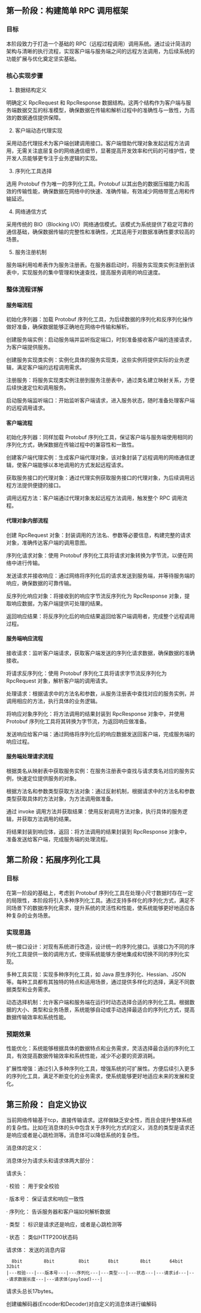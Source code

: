 ## 第一阶段：构建简单 RPC 调用框架

### 目标

本阶段致力于打造一个基础的 RPC（远程过程调用）调用系统。通过设计简洁的架构与清晰的执行流程，实现客户端与服务端之间的远程方法调用，为后续系统的功能扩展与优化奠定坚实基础。

### 核心实现步骤

1. 数据结构定义

明确定义 RpcRequest 和 RpcResponse 数据结构。这两个结构作为客户端与服务端数据交互的标准模型，确保数据在传输和解析过程中的准确性与一致性，为高效的数据通信提供保障。

2. 客户端动态代理实现

采用动态代理技术为客户端创建调用接口。客户端借助代理对象发起远程方法调用，无需关注底层复杂的网络通信细节，显著提高开发效率和代码的可维护性，使开发人员能够更专注于业务逻辑的实现。

3. 序列化工具选择

选用 Protobuf 作为唯一的序列化工具。Protobuf 以其出色的数据压缩能力和高效的传输性能，确保数据在网络中的快速、准确传输，有效减少网络带宽占用和传输延迟。

4. 网络通信方式

采用传统的 BIO（Blocking I/O）网络通信模式。该模式为系统提供了稳定可靠的通信基础，确保数据传输的完整性和准确性，尤其适用于对数据准确性要求较高的场景。

5. 服务注册机制

服务端利用哈希表作为服务注册表。在服务器启动时，将服务实现类实例注册到该表中，实现服务的集中管理和快速查找，提高服务调用的响应速度。

### 整体流程详解

#### 服务端流程

初始化序列器：加载 Protobuf 序列化工具，为后续数据的序列化和反序列化操作做好准备，确保数据能够正确地在网络中传输和解析。

创建服务端实例：启动服务端并监听指定端口，时刻准备接收客户端的连接请求，为客户端提供服务。

创建服务实现类实例：实例化具体的服务实现类，这些实例将提供实际的业务逻辑，满足客户端的远程调用需求。

注册服务：将服务实现类实例注册到服务注册表中，通过类名建立映射关系，方便后续快速定位和调用服务。

启动服务端监听端口：开始监听客户端请求，进入服务状态，随时准备处理客户端的远程调用请求。

#### 客户端流程

初始化序列器：同样加载 Protobuf 序列化工具，保证客户端与服务端使用相同的序列化方式，确保数据在传输过程中的兼容性和一致性。

创建客户端代理实例：生成客户端代理对象，该对象封装了远程调用的网络通信逻辑，使客户端能够以本地调用的方式发起远程请求。

获取服务接口的代理对象：通过代理实例获取服务接口的代理对象，为后续调用远程方法提供便捷的接口。

调用远程方法：客户端通过代理对象发起远程方法调用，触发整个 RPC 调用流程。

#### 代理对象内部流程

创建 RpcRequest 对象：封装调用的方法名、参数等必要信息，构建完整的请求对象，准确传达客户端的调用意图。

序列化请求对象：使用 Protobuf 序列化工具将请求对象转换为字节流，以便在网络中进行传输。

发送请求并接收响应：通过网络将序列化后的请求发送到服务端，并等待服务端的响应，确保数据的可靠传输。

反序列化响应对象：将接收到的响应字节流反序列化为 RpcResponse 对象，提取响应数据，为客户端提供可处理的结果。

返回响应结果：将反序列化后的响应结果返回给客户端调用者，完成整个远程调用过程。

#### 服务端响应流程

接收请求：监听客户端请求，获取客户端发送的序列化请求数据，确保数据的准确接收。

将请求反序列化：使用 Protobuf 序列化工具将请求字节流反序列化为 RpcRequest 对象，解析客户端的调用请求。

处理请求：根据请求中的方法名和参数，从服务注册表中查找对应的服务实例，并调用相应的方法，执行具体的业务逻辑。

将响应对象序列化：将方法调用的结果封装到 RpcResponse 对象中，并使用 Protobuf 序列化工具将其转换为字节流，为返回响应做准备。

发送响应给客户端：通过网络将序列化后的响应数据发送回客户端，完成服务端的响应过程。

#### 服务端处理请求流程

根据类名从映射表中获取服务实例：在服务注册表中查找与请求类名对应的服务实例，快速定位提供服务的对象。

根据方法名和参数类型获取方法对象：通过反射机制，根据请求中的方法名和参数类型获取具体的方法对象，为方法调用做准备。

通过 invoke 调用方法并获取结果：使用反射调用方法对象，执行具体的服务逻辑，并获取方法调用的结果。

将结果封装到响应体，返回：将方法调用的结果封装到 RpcResponse 对象中，准备发送给客户端，完成服务端的处理流程。

## 第二阶段：拓展序列化工具

### 目标

在第一阶段的基础上，考虑到 Protobuf 序列化工具在处理小尺寸数据时存在一定的局限性，本阶段将引入多种序列化工具。通过支持多样化的序列化方式，满足不同场景下的数据序列化需求，提升系统的灵活性和性能，使系统能够更好地适应各种复杂的业务场景。

### 实现思路

统一接口设计：对现有系统进行改造，设计统一的序列化接口。该接口为不同的序列化工具提供一致的调用方式，使得系统能够方便地集成和切换不同的序列化实现。

多种工具实现：实现多种序列化工具，如 Java 原生序列化、Hessian、JSON 等。每种工具都有其独特的特点和适用场景，通过提供多样化的选择，满足不同数据类型和业务需求。

动态选择机制：允许客户端和服务端在运行时动态选择合适的序列化工具。根据数据的大小、类型和业务场景，系统能够自动或手动选择最适合的序列化方式，提高数据传输效率和系统性能。

### 预期效果

性能优化：系统能够根据具体的数据特点和业务需求，灵活选择最合适的序列化工具，有效提高数据传输效率和系统性能，减少不必要的资源消耗。

扩展性增强：通过引入多种序列化工具，增强系统的可扩展性。方便后续引入更多的序列化工具，满足不断变化的业务需求，使系统能够更好地适应未来的发展和变化。

## 第三阶段： 自定义协议

当前网络传输基于tcp，直接传输请求。这样做缺乏安全性，而且会提升整体系统的复杂性。比如在消息体的头中包含关于序列化方式的定义，消息的类型是请求还是响应或者是心跳检测等。消息体可以降低系统的复杂性。

消息体的定义：

消息体分为请求头和请求体两大部分：

请求头：

· 校验  ：  用于安全校验

· 版本号：  保证请求和响应一致性

· 序列化：  告诉服务器和客户端如何解析数据

· 类型  ：  标识是请求还是响应，或者是心跳检测等

· 状态  ：  类似HTTP200状态码

请求体： 发送的消息内容

```
  8bit        8bit         8bit       8bit        8bit       64bit          32bit              
|---校验---|---版本号---|---序列化---|---类型---|---状态---|---请求id---|---请求数据长度---|---请求体(payload)---|
```
请求头总长17bytes。

创建编解码器(Encoder和Decoder)对自定义的消息体进行编解码
